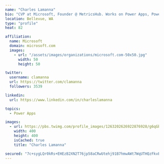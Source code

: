 ```yaml
---
name: "Charles Lamanna"
bio: "CVP at Microsoft, Founder @ MetricsHub. Works on Power Apps, Power Automate, Power Virtual Agent, Common Data Service and Dynamics 365."
location: Bellevue, WA
type: "profile"
heat: 82

affiliation:
  name: Microsoft
  domain: microsoft.com
  images:
    - url: "/assets/images/organizations/microsoft.com-50x50.jpg"
      width: 50
      height: 50

twitter:
  username: clamanna
  url: https://twitter.com/clamanna
  followers: 3539

linkedin:
  url: https://www.linkedin.com/in/charleslamanna

topics:
  - Power Apps

images:
  - url: https://pbs.twimg.com/profile_images/1263202626922876928/g6qGbHZ-_400x400.jpg
    width: 400
    height: 400
    isCached: true
    title: "Charles Lamanna"

secured: "7c+sygLQr0kRs+EHEzB2XN2T76jp58aCRwUtehj91B7hmwAWt7WqUTHQzFkvE4JzcAYlP3LAwyY8A83TCiDzwK7v3WYbGswk6QlkqL6PehgqLBAgbk8yUCTGaG2KLGcDH/DAPSD8nuGvlHvqLab94vRkSUziTL9ITnMCUlLPhKpI/z9Fy1ezv43tdTxkdwkjksdPaCzaGHHjNY6sl4OcHcgDUdhfOqGKqNEr829jys5ucvu4BVhICLnKxU0B8N/M8kBsgYEZxwXHmKX2ZUuRdS3037Js99ESfCOm7WRDuX2qtx1qMJT2gBFAEiQhJQO1TKbp3CXzfRLdvFjKS3KUhYNK5W3roqIdvbwWOY2up5P1SBv+onX6hGirLbiUQIuLifAFzYMxXrbi6wK3r9T4hp5UcOsZLeqRE6H2p0zOJqU=;cWuvnl4Dk/cFiGyTfpDZhw=="
---
```


